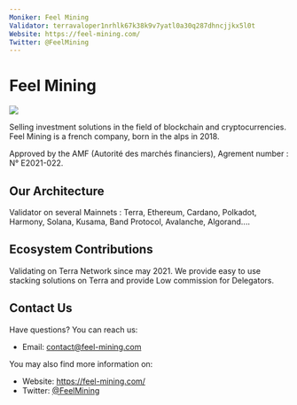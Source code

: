 ```yaml
---
Moniker: Feel Mining
Validator: terravaloper1nrhlk67k38k9v7yatl0a30q287dhncjjkx5l0t
Website: https://feel-mining.com/
Twitter: @FeelMining
---
```



# Feel Mining

<img src="https://feel-mining.com/images/branding/logo-fm-v2@2x.png" />

Selling investment solutions in the field of blockchain and cryptocurrencies. Feel Mining is a french company, born in the alps in 2018.

Approved by the AMF (Autorité des marchés financiers), Agrement number : N° E2021-022.


## Our Architecture

Validator on several Mainnets : Terra, Ethereum, Cardano, Polkadot, Harmony, Solana, Kusama, Band Protocol, Avalanche, Algorand....

## Ecosystem Contributions

Validating on Terra Network since may 2021.
We provide easy to use stacking solutions on Terra and provide Low commission for Delegators.

## Contact Us

Have questions? You can reach us:

- Email: [contact@feel-mining.com](mailto:contact@feel-mining.com)

You may also find more information on:

- Website: https://feel-mining.com/
- Twitter: [@FeelMining](https://twitter.com/FeelMining)

